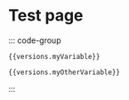 # Test page

<!-- markdownlint-disable MD033 -->
<script setup>
import { versions } from '/.vitepress/constants/data.js'
</script>

::: code-group

```bash-vue [nice]
{{versions.myVariable}}
```

```bash-vue [setup]
{{versions.myOtherVariable}}
```

:::
